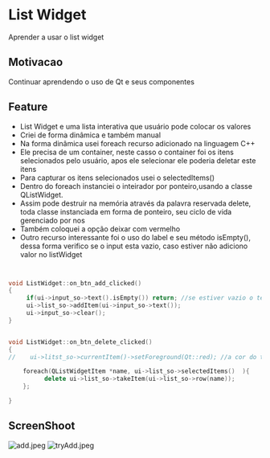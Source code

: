 # List Widget
Aprender a usar o list widget

## Motivacao
Continuar aprendendo o uso de Qt e seus componentes


## Feature
- List Widget e uma lista interativa que usuário pode colocar os valores 
- Criei de forma dinâmica e também manual
- Na forma dinâmica usei foreach recurso adicionado na linguagem C++
- Ele precisa de um container, neste casso o container foi os itens selecionados pelo usuário, apos ele selecionar ele poderia deletar este itens 
- Para capturar os itens selecionados usei o selectedItems()
- Dentro do foreach instanciei o inteirador por ponteiro,usando a classe QListWidget.
- Assim pode destruir na memória através da palavra reservada delete, toda classe instanciada em forma de ponteiro, seu ciclo de vida gerenciado por nos
- Também coloquei a opção deixar com vermelho
- Outro recurso interessante foi o uso do label e seu método isEmpty(), dessa forma verifico se o input esta vazio, caso estiver não adiciono valor no listWidget



``` c++


void ListWidget::on_btn_add_clicked()
{
     if(ui->input_so->text().isEmpty()) return; //se estiver vazio o texto ele morre a funcao
     ui->list_so->addItem(ui->input_so->text());
     ui->input_so->clear();
}


void ListWidget::on_btn_delete_clicked()
{
//    ui->litst_so->currentItem()->setForeground(Qt::red); //a cor do texto selecionado ficara vermelho

    foreach(QListWidgetItem *name, ui->list_so->selectedItems()  ){
          delete ui->list_so->takeItem(ui->list_so->row(name));
    };

}


````

## ScreenShoot

![add.jpeg](https://github.com/kenjimaeda54/listWidget-Qt/blob/develop/add.jpeg)
![tryAdd.jpeg](https://github.com/kenjimaeda54/listWidget-Qt/blob/develop/tryAdd.jpeg)




